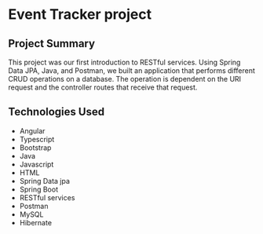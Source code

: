# Event Tracker project

## Project Summary
This project was our first introduction to RESTful services. Using Spring Data JPA, Java, and Postman, we built an application that performs different CRUD operations on a database. The operation is dependent on the URI request and the controller routes that receive that request.

## Technologies Used
* Angular
* Typescript
* Bootstrap
* Java
* Javascript
* HTML
* Spring Data jpa
* Spring Boot
* RESTful services
* Postman
* MySQL
* Hibernate
